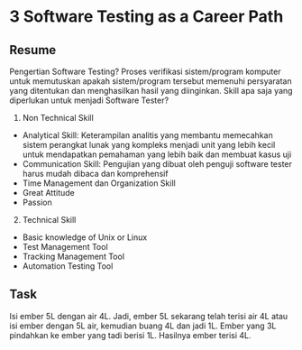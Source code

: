 # 3 Software Testing as a Career Path

## Resume
Pengertian Software Testing?
Proses verifikasi sistem/program komputer untuk memutuskan apakah sistem/program tersebut memenuhi persyaratan yang ditentukan dan menghasilkan hasil yang diinginkan.
Skill apa saja yang diperlukan untuk menjadi Software Tester?
1. Non Technical Skill
- Analytical Skill: Keterampilan analitis yang membantu memecahkan sistem perangkat lunak yang kompleks menjadi unit yang lebih kecil untuk mendapatkan pemahaman yang lebih baik dan membuat kasus uji
- Communication Skill: Pengujian yang dibuat oleh penguji software tester harus mudah dibaca dan komprehensif
- Time Management dan Organization Skill
- Great Attitude
- Passion
2. Technical Skill
- Basic knowledge of Unix or Linux
- Test Management Tool
- Tracking Management Tool
- Automation Testing Tool

## Task
Isi ember 5L dengan air 4L. Jadi, ember 5L sekarang telah terisi air 4L atau isi ember dengan 5L air, kemudian buang 4L dan jadi 1L. Ember yang 3L pindahkan ke ember yang tadi berisi 1L. Hasilnya ember terisi 4L.
